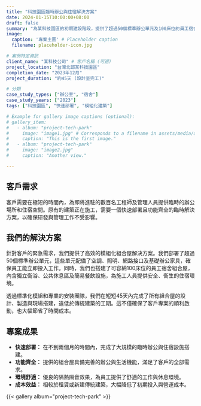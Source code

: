 ```yaml
---
title: "科技園區臨時辦公與住宿解決方案"
date: 2024-01-15T10:00:00+08:00
draft: false
summary: "為某科技園區的初期建設階段，提供了超過50個標準辦公單元及100床位的員工宿舍，確保專案順利啟動。"
image:
  caption: '專案主圖' # Placeholder caption
  filename: placeholder-icon.jpg

# 案例特定資訊
client_name: "某科技公司" # 客戶名稱 (可選)
project_location: "台灣北部某科技園區"
completion_date: "2023年12月"
project_duration: "約45天 (設計至完工)"

# 分類
case_study_types: ["辦公室", "宿舍"]
case_study_years: ["2023"]
tags: ["科技園區", "快速部署", "模組化建築"]

# Example for gallery image captions (optional):
# gallery_item:
#   - album: "project-tech-park"
#     image: "image1.jpg" # Corresponds to a filename in assets/media/albums/project-tech-park/
#     caption: "This is the first image."
#   - album: "project-tech-park"
#     image: "image2.jpg"
#     caption: "Another view."

---
```


## 客戶需求

客戶需要在極短的時間內，為即將進駐的數百名工程師及管理人員提供臨時的辦公場所和住宿空間。原有的建築正在施工，需要一個快速部署且功能齊全的臨時解決方案，以確保研發與管理工作不受影響。

## 我們的解決方案

針對客戶的緊急需求，我們提供了高效的模組化組合屋解決方案。我們部署了超過50個標準辦公單元，這些單元配備了空調、照明、網路接口及基礎辦公家具，確保員工能立即投入工作。同時，我們也搭建了可容納100床位的員工宿舍組合屋，內含獨立衛浴、公共休息區及簡易餐飲設施，為施工人員提供安全、衛生的住宿環境。

透過標準化模組和專業的安裝團隊，我們在短短45天內完成了所有組合屋的設計、製造與現場搭建，遠低於傳統建築的工期。這不僅確保了客戶專案的順利啟動，也大幅節省了時間成本。

## 專案成果

*   **快速部署：** 在不到兩個月的時間內，完成了大規模的臨時辦公與住宿設施搭建。
*   **功能齊全：** 提供的組合屋具備完善的辦公與生活機能，滿足了客戶的全部需求。
*   **環境舒適：** 優良的隔熱隔音效果，為員工提供了舒適的工作與休息環境。
*   **成本效益：** 相較於租賃或新建傳統建築，大幅降低了初期投入與營運成本。

{{< gallery album="project-tech-park" >}}
